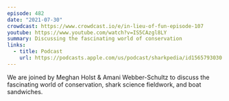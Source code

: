 ```yaml
---
episode: 482
date: "2021-07-30"
crowdcast: https://www.crowdcast.io/e/in-lieu-of-fun-episode-107
youtube: https://www.youtube.com/watch?v=IS5CAzgl8LY
summary: Discussing the fascinating world of conservation
links:
  - title: Podcast
    url: https://podcasts.apple.com/us/podcast/sharkpedia/id1565793030
---
```

We are joined by Meghan Holst & Amani Webber-Schultz to discuss the fascinating world of conservation, shark science fieldwork, and boat sandwiches.
